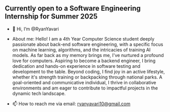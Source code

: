## Currently open to a Software Engineering Internship for Summer 2025


- 👋 Hi, I’m @RyanYavari
  
- About me:
  Hello! I am a 4th Year Computer Science student deeply passionate about back-end software engineering, with a specific focus on machine learning, algorithms, and the intricacies of training AI models. As far back as my memory brings me, I've nurtured a profound love for computers. Aspiring to become a backend engineer, I bring dedication and hands-on experience in software testing and development to the table. Beyond coding, I find joy in an active lifestyle, whether it's strength training or backpacking through national parks. A goal-oriented and communicative individual, I thrive in collaborative environments and am eager to contribute to impactful projects in the dynamic tech landscape.
  
- 📫 How to reach me via email: ryanyavari10@gmail.com

<!---
RyanYavari/RyanYavari is a ✨ special ✨ repository because its `README.md` (this file) appears on your GitHub profile.
You can click the Preview link to take a look at your changes.
--->
